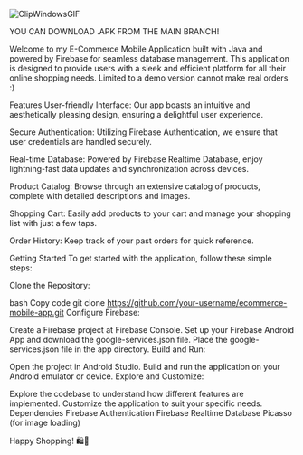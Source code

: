 ![ClipWindowsGIF](https://github.com/simskberna/Etech-an-ecommerce-native-app/assets/49639453/91b37b25-39ee-45f9-8332-4aa5ffa22540)




YOU CAN DOWNLOAD .APK FROM THE MAIN BRANCH!


Welcome to my E-Commerce Mobile Application built with Java and powered by Firebase for seamless database management. This application is designed to provide users with a sleek and efficient platform for all their online shopping needs.
Limited to a demo version cannot make real orders :) 

Features
User-friendly Interface: Our app boasts an intuitive and aesthetically pleasing design, ensuring a delightful user experience.

Secure Authentication: Utilizing Firebase Authentication, we ensure that user credentials are handled securely.

Real-time Database: Powered by Firebase Realtime Database, enjoy lightning-fast data updates and synchronization across devices.

Product Catalog: Browse through an extensive catalog of products, complete with detailed descriptions and images.

Shopping Cart: Easily add products to your cart and manage your shopping list with just a few taps.

Order History: Keep track of your past orders for quick reference.

Getting Started
To get started with the application, follow these simple steps:

Clone the Repository:

bash
Copy code
git clone https://github.com/your-username/ecommerce-mobile-app.git
Configure Firebase:

Create a Firebase project at Firebase Console.
Set up your Firebase Android App and download the google-services.json file.
Place the google-services.json file in the app directory.
Build and Run:

Open the project in Android Studio.
Build and run the application on your Android emulator or device.
Explore and Customize:

Explore the codebase to understand how different features are implemented.
Customize the application to suit your specific needs.
Dependencies
Firebase Authentication
Firebase Realtime Database
Picasso (for image loading) 


Happy Shopping! 🛍️📱


